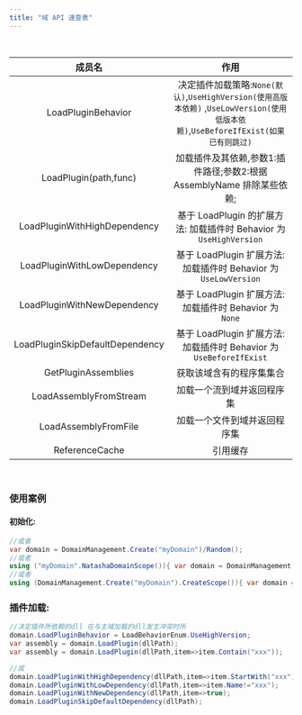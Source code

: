 ```yaml
---
title: "域 API 速查表"
---
```


<br/>

|        成员名        |                 作用                  | 
| :----------------: | :-----------------------------------: |  
|     LoadPluginBehavior      | 决定插件加载策略:`None(默认)`,`UseHighVersion(使用高版本依赖)` ,`UseLowVersion(使用低版本依赖)`,`UseBeforeIfExist(如果已有则跳过)`|  
|     LoadPlugin(path,func)      | 加载插件及其依赖,参数1:插件路径;参数2:根据 AssemblyName 排除某些依赖; |  
|     LoadPluginWithHighDependency | 基于 LoadPlugin 的扩展方法: 加载插件时 Behavior 为 `UseHighVersion` |
|     LoadPluginWithLowDependency | 基于 LoadPlugin 扩展方法: 加载插件时 Behavior 为 `UseLowVersion` |
|     LoadPluginWithNewDependency | 基于 LoadPlugin 扩展方法: 加载插件时 Behavior 为 `None` |
|     LoadPluginSkipDefaultDependency | 基于 LoadPlugin 扩展方法: 加载插件时 Behavior 为 `UseBeforeIfExist` |
|     GetPluginAssemblies      |   获取该域含有的程序集集合   |  
|     LoadAssemblyFromStream       |   加载一个流到域并返回程序集   |  
|     LoadAssemblyFromFile     |     加载一个文件到域并返回程序集       |  
|     ReferenceCache   |  引用缓存  |


<br/>

### 使用案例

#### 初始化:
```c#
//或者
var domain = DomainManagement.Create("myDomain")/Random();
//或者
using ("myDomain".NatashaDomainScope()){ var domain = DomainManagement.CurrentDomain;  }
//或者
using (DomainManagement.Create("myDomain").CreateScope()){ var domain = DomainManagement.CurrentDomain;}
```

### 插件加载:
```c#
//决定插件所依赖的dll 在与主域加载的dll发生冲突时所
domain.LoadPluginBehavior = LoadBehaviorEnum.UseHighVersion;
var assembly = domain.LoadPlugin(dllPath);
var assembly = domain.LoadPlugin(dllPath,item=>item.Contain("xxx"));

//或
domain.LoadPluginWithHighDependency(dllPath,item=>item.StartWith("xxx"));
domain.LoadPluginWithLowDependency(dllPath,item=>item.Name!="xxx");
domain.LoadPluginWithNewDependency(dllPath,item=>true);
domain.LoadPluginSkipDefaultDependency(dllPath);
```